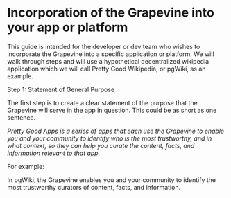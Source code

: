 Incorporation of the Grapevine into your app or platform
=====


This guide is intended for the developer or dev team who wishes to incorporate the Grapevine into a specific application or platform. We will walk through steps and will use a hypothetical decentralized wikipedia application which we will call Pretty Good Wikipedia, or pgWiki, as an example.

Step 1: Statement of General Purpose 

The first step is to create a clear statement of the purpose that the Grapevine will serve in the app in question. This could be as short as one sentence. 

_Pretty Good Apps is a series of apps that each use the Grapevine to enable you and your community to identify who is the most trustworthy, and in what context, so they can help you curate the content, facts, and information relevant to that app._

For example:

In pgWiki, the Grapevine enables you and your community to identify the most trustworthy curators of content, facts, and information.
